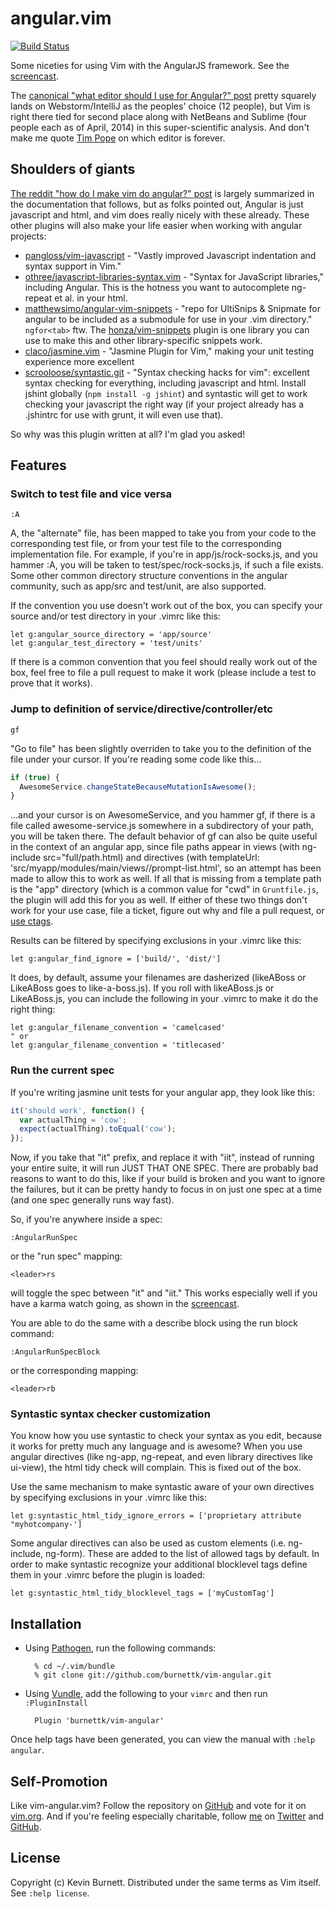 # angular.vim

[![Build Status](https://travis-ci.org/burnettk/vim-angular.svg)](https://travis-ci.org/burnettk/vim-angular)

Some niceties for using Vim with the AngularJS framework. See the [screencast][screencast].

The [canonical "what editor should I use for Angular?" post][editorchoice]
pretty squarely lands on Webstorm/IntelliJ as the peoples' choice
(12 people), but Vim is right there tied for second place along with
NetBeans and Sublime (four people each as of April, 2014) in this
super-scientific analysis. And don't make me quote [Tim Pope][tpope] on
which editor is forever.

## Shoulders of giants

[The reddit "how do I make vim do angular?" post][reddit] is largely
summarized in the documentation that follows, but as folks pointed out,
Angular is just javascript and html, and vim
does really nicely with these already. These other plugins will
also make your life easier when working with angular projects:

 * [pangloss/vim-javascript][vim-javascript] - "Vastly improved Javascript indentation and syntax support in Vim."
 * [othree/javascript-libraries-syntax.vim][javascript-libraries-syntax.vim] - "Syntax for JavaScript libraries," including Angular. This is the hotness you want to autocomplete ng-repeat et al. in your html.
 * [matthewsimo/angular-vim-snippets][angular-vim-snippets] - "repo for UltiSnips & Snipmate for angular to be included as a submodule for use in your .vim directory." `ngfor<tab>` ftw. The [honza/vim-snippets][vim-snippets] plugin is one library you can use to make this and other library-specific snippets work.
 * [claco/jasmine.vim][jasmine.vim] - "Jasmine Plugin for Vim," making your unit testing experience more excellent
 * [scrooloose/syntastic.git][syntastic] - "Syntax checking hacks for vim": excellent syntax checking for everything, including javascript and html. Install jshint globally (`npm install -g jshint`) and syntastic will get to work checking your javascript the right way (if your project already has a .jshintrc for use with grunt, it will even use that).

So why was this plugin written at all? I'm glad you asked!

## Features

### Switch to test file and vice versa

    :A

A, the "alternate" file, has been mapped to take you from your code to the
corresponding test file, or from your test file to the corresponding
implementation file. For example, if you're in app/js/rock-socks.js, and
you hammer :A, you will be taken to test/spec/rock-socks.js, if such a file
exists. Some other common directory structure conventions in the angular
community, such as app/src and test/unit, are also supported.

If the convention you use doesn't work out of the box, you can specify your
source and/or test directory in your .vimrc like this:

```
let g:angular_source_directory = 'app/source'
let g:angular_test_directory = 'test/units'
```

If there is a common convention that you feel should really work out of
the box, feel free to file a pull request to make it work (please
include a test to prove that it works).

### Jump to definition of service/directive/controller/etc

    gf

"Go to file" has been slightly overriden to take you to the definition of
the file under your cursor. If you're reading some code like this...

```javascript
if (true) {
  AwesomeService.changeStateBecauseMutationIsAwesome();
}
```

...and your cursor is on AwesomeService, and you hammer gf, if there is a
file called awesome-service.js somewhere in a subdirectory of your path,
you will be taken there. The default behavior of gf can also be quite
useful in the context of an angular app, since file paths appear in views
(with ng-include src="full/path.html) and directives (with templateUrl:
'src/myapp/modules/main/views//prompt-list.html', so an
attempt has been made to allow this to work as well. If all that is missing
from a template path is the "app" directory (which is a common value for
"cwd" in `Gruntfile.js`, the plugin will add this for you as well. If either
of these two things don't work for your use case, file a ticket, figure
out why and file a pull request, or [use ctags][ctags].

Results can be filtered by specifying exclusions in your .vimrc like this:

```
let g:angular_find_ignore = ['build/', 'dist/']
```

It does, by default, assume your filenames are dasherized (likeABoss or
LikeABoss goes to like-a-boss.js). If you roll with likeABoss.js or
LikeABoss.js, you can include the following in your .vimrc to make it do
the right thing:

```
let g:angular_filename_convention = 'camelcased'
" or
let g:angular_filename_convention = 'titlecased'
```

### Run the current spec

If you're writing jasmine unit tests for your angular app, they look like
this:

```javascript
it('should work', function() {
  var actualThing = 'cow';
  expect(actualThing).toEqual('cow');
});

```

Now, if you take that "it" prefix, and replace it with "iit", instead of
running your entire suite, it will run JUST THAT ONE SPEC. There are
probably bad reasons to want to do this, like if your build is broken
and you want to ignore the failures, but it can be pretty handy to
focus in on just one spec at a time (and one spec generally runs way fast).

So, if you're anywhere inside a spec:

    :AngularRunSpec

or the "run spec" mapping:

    <leader>rs

will toggle the spec between "it" and "iit." This works especially well if
you have a karma watch going, as shown in the [screencast][screencast].

You are able to do the same with a describe block using the run block command:

    :AngularRunSpecBlock

or the corresponding mapping:

    <leader>rb

### Syntastic syntax checker customization

You know how you use syntastic to check your syntax as you edit, because
it works for pretty much any language and is awesome? When you use angular
directives (like ng-app, ng-repeat, and even library directives like
ui-view), the html tidy check will complain. This is fixed out of the box.

Use the same mechanism to make syntastic aware of your own directives by
specifying exclusions in your .vimrc like this:

```
let g:syntastic_html_tidy_ignore_errors = ['proprietary attribute "myhotcompany-']
```

Some angular directives can also be used as custom elements (i.e. ng-include,
ng-form). These are added to the list of allowed tags by default. In order
to make syntastic recognize your additional blocklevel tags define them in your
.vimrc before the plugin is loaded:

```
let g:syntastic_html_tidy_blocklevel_tags = ['myCustomTag']
```


## Installation

* Using [Pathogen][pathogen], run the following commands:

        % cd ~/.vim/bundle
        % git clone git://github.com/burnettk/vim-angular.git

* Using [Vundle][vundle], add the following to your `vimrc` and then run
  `:PluginInstall`

        Plugin 'burnettk/vim-angular'

Once help tags have been generated, you can view the manual with
`:help angular`.

## Self-Promotion

Like vim-angular.vim? Follow the repository on [GitHub][project] and vote
for it on [vim.org][vimorgscript].  And if you're feeling especially
charitable, follow [me][mysite] on [Twitter][mytwitter] and
[GitHub][mygithub].

## License

Copyright (c) Kevin Burnett.  Distributed under the same terms as Vim itself.
See `:help license`.

[editorchoice]: https://groups.google.com/forum/#!topic/angular/MvPSE0Gy1rs
[tpope]: https://github.com/tpope
[reddit]: http://www.reddit.com/r/vim/comments/1q10an/recommended_vim_pluginssetup_for_angular/
[vim-javascript]: https://github.com/pangloss/vim-javascript
[javascript-libraries-syntax.vim]: https://github.com/othree/javascript-libraries-syntax.vim
[angular-vim-snippets]: https://github.com/matthewsimo/angular-vim-snippets
[vim-snippets]: https://github.com/honza/vim-snippets
[jasmine.vim]: https://github.com/claco/jasmine.vim
[syntastic]: https://github.com/scrooloose/syntastic
[ctags]: http://tbaggery.com/2011/08/08/effortless-ctags-with-git.html
[screencast]: http://youtu.be/-tEaY7HsTn8
[pathogen]: https://github.com/tpope/vim-pathogen
[vundle]: https://github.com/gmarik/vundle
[project]: https://github.com/burnettk/vim-angular
[vimorgscript]: http://www.vim.org/scripts/script.php?script_id=4907
[mysite]: http://notkeepingitreal.com
[mytwitter]: http://twitter.com/kbbkkbbk
[mygithub]: https://github.com/burnettk
